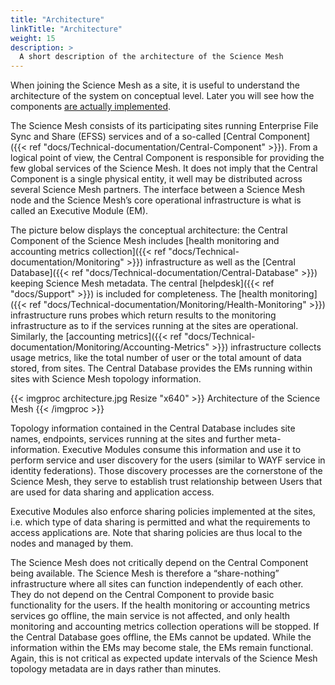 ```yaml
---
title: "Architecture"
linkTitle: "Architecture"
weight: 15
description: >
  A short description of the architecture of the Science Mesh   
---
```


When joining the Science Mesh as a site, it is useful to understand the
architecture of the system on conceptual level. Later you will see how the
components [are actually
implemented](../technical-documentation/central-component).

The Science Mesh consists of its participating sites running Enterprise File Sync and Share (EFSS) services and of a so-called [Central Component]({{< ref "docs/Technical-documentation/Central-Component" >}}). From a logical point of view, the Central Component is responsible for providing the few global services of the Science Mesh. It does not imply that the Central Component is a single physical entity, it well may be distributed across several Science Mesh partners. 
The interface between a Science Mesh node and the Science Mesh’s core operational infrastructure is what is called an Executive Module (EM).

The picture below displays the conceptual architecture: the Central Component of the Science Mesh includes [health monitoring and accounting metrics collection]({{< ref "docs/Technical-documentation/Monitoring" >}}) infrastructure as well as the [Central Database]({{< ref "docs/Technical-documentation/Central-Database" >}}) keeping Science Mesh metadata.
The central [helpdesk]({{< ref "docs/Support" >}}) is included for completeness. 
The [health monitoring]({{< ref "docs/Technical-documentation/Monitoring/Health-Monitoring" >}}) infrastructure runs probes which return results to the monitoring infrastructure as to if the services running at the sites are operational.
Similarly, the [accounting metrics]({{< ref "docs/Technical-documentation/Monitoring/Accounting-Metrics" >}}) infrastructure collects usage metrics, like the total number of user or the total amount of data stored, from sites.
The Central Database provides the EMs running within sites with Science Mesh topology information.

{{< imgproc architecture.jpg Resize "x640" >}}
Architecture of the Science Mesh
{{< /imgproc >}}


Topology information contained in the Central Database includes site names, endpoints, services running at the sites and further meta-information. Executive Modules consume this information and use it to perform service and user discovery for the users (similar to WAYF service in identity federations). Those discovery processes are the cornerstone of the Science Mesh, they serve to establish trust relationship between Users that are used for data sharing and application access.

Executive Modules also enforce sharing policies implemented at the sites, i.e. which type of data sharing is permitted and what the requirements to access applications are. Note that sharing policies are thus local to the nodes and managed by them.

The Science Mesh does not critically depend on the Central Component being available. The Science Mesh is therefore a “share-nothing” infrastructure where all sites can function independently of each other. They do not depend on the Central Component to provide basic functionality for the users. If the health monitoring or accounting metrics services go offline, the main service is not affected, and only health monitoring and accounting metrics collection operations will be stopped.
If the Central Database goes offline, the EMs cannot be updated. While the information within the EMs may become stale, the EMs remain functional. Again, this is not critical as expected update intervals of the Science Mesh topology metadata are in days rather than minutes.
